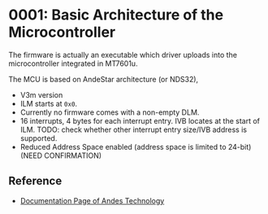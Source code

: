 # 0001: Basic Architecture of the Microcontroller

The firmware is actually an executable which driver uploads into the
microcontroller integrated in MT7601u.

The MCU is based on AndeStar architecture (or NDS32),

- V3m version
- ILM starts at `0x0`.
- Currently no firmware comes with a non-empty DLM.
- 16 interrupts, 4 bytes for each interrupt entry. IVB locates at the start of
  ILM.
  TODO: check whether other interrupt entry size/IVB address is supported.
- Reduced Address Space enabled (address space is limited to 24-bit)
  (NEED CONFIRMATION)

## Reference

- [Documentation Page of Andes Technology](https://www.andestech.com/en/products-solutions/product-documentation/)
